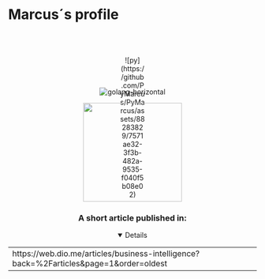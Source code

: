
# Marcus´s profile

<!--
**PyMarcus/PyMarcus** is a ✨ _special_ ✨ repository because its `README.md` (this file) appears on your GitHub profile.

Here are some ideas to get you started:

- 🔭 I’m currently working on ...
- 🌱 I’m currently learning ...
- 👯 I’m looking to collaborate on ...
- 🤔 I’m looking for help with ...
- 💬 Ask me about ...
- 📫 How to reach me: ...
- 😄 Pronouns: ...
- ⚡ Fun fact: ...
-->
<div style="margin: auto 0;" align="center">
     

  
     
<br>
<br>
<p align="center" dir="auto"> 

<div style="width:50px; height:50px;">
![py](https://github.com/PyMarcus/PyMarcus/assets/88283829/7571ae32-3f3b-482a-9535-f040f5b08e02)
</div>

     

          


![golang-horizontal](https://github.com/PyMarcus/PyMarcus/assets/88283829/c175f8a6-2907-4925-9297-c0e7e71eb814)

<img src="https://github.com/PyMarcus/PyMarcus/assets/88283829/e95a071b-bad8-4b66-8c96-75bfaf2b973a.gif" width="200">



### A short article published in:

<details open="">
    <table>
         <td>https://web.dio.me/articles/business-intelligence?back=%2Farticles&page=1&order=oldest</td>
     </table>
    </details>


